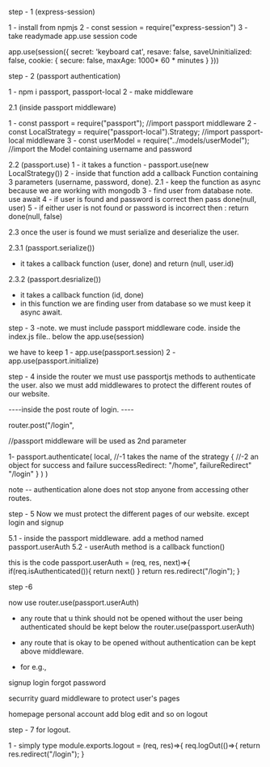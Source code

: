 
  <!-- <% if(successMsg.length){ %>
    <div class="toast align-items-center w-100" role="alert" aria-live="assertive" aria-atomic="true">
      <div class="d-flex">
        <div class="toast-body text-success bg-body-success">
          <%= successMsg %>
        </div>
        <button type="button" class="btn-close me-2 m-auto" data-bs-dismiss="toast" aria-label="Close"></button>
      </div>
    </div>
  <% } %> -->


  step - 1 (express-session)

  1 - install from npmjs
  2 - const session = require("express-session") 
  3 - take readymade app.use session code 

  app.use(session({
  secret: 'keyboard cat',
  resave: false,
  saveUninitialized: false,
  cookie: { secure: false, maxAge: 1000* 60 * minutes }
}))

step - 2 (passport authentication)

1 - npm i passport, passport-local
2 - make middleware

2.1 (inside passport middleware)

1 - const passport = require("passport"); //import passport middleware
2 - const LocalStrategy = require("passport-local").Strategy; //import passport-local middleware
3 - const userModel = require("../models/userModel"); //import the Model containing username and password

2.2 (passport.use)
1 - it takes a function - passport.use(new LocalStrategy())
2 - inside that function add a callback Function containing 3 parameters (username, password, done).
2.1 - keep the function as async because we are working with mongodb
3 - find user from database note. use await
4 - if user is found and password is correct then pass done(null, user)
5 - if either user is not found or password is incorrect then : return done(null, false)

2.3 once the user is found we must serialize and deserialize the user. 

2.3.1 (passport.serialize())
- it takes a callback function (user, done) and return (null, user.id)

2.3.2 (passport.desrialize())
- it takes a callback function (id, done) 
- in this function we are finding user from database so we must keep it async await. 

step - 3
-note. we must include passport middleware code. 
inside the index.js file.. below the app.use(session)

we have to keep
1 - app.use(passport.session)
2 - app.use(passport.initialize)

step - 4
inside the router we must use passportjs methods to authenticate the user. also we must add middlewares to protect the different routes of our website. 

----inside the post route of login. ----

router.post("/login", 

  //passport middleware will be used as 2nd parameter

  1- passport.authenticate(
    local, //-1 takes the name of the strategy
    {      //-2 an object for success and failure
      successRedirect: "/home",
      failureRedirect" "/login"
    }
  )
)


note -- authentication alone does not stop anyone from accessing other routes. 

step - 5 Now we must protect the different pages of our website. except login and signup

5.1 - inside the passport middleware. add a method named passport.userAuth
5.2 - userAuth method is a callback function()

this is the code
passport.userAuth = (req, res, next)=>{
    if(req.isAuthenticated()){
        return next()
    }
    return res.redirect("/login");
}

step -6 

now use router.use(passport.userAuth)
- any route that u think should not be opened without the user being authenticated should be kept below the router.use(passport.userAuth)

- any route that is okay to be opened without authentication can be kept above middleware. 

- for e.g., 

signup
login
forgot password

securrity guard middleware to protect user's pages

homepage
personal account
add blog
edit and so on
logout

step - 7 for logout. 

1 - simply type 
module.exports.logout = (req, res)=>{
    req.logOut(()=>{
        return res.redirect("/login");
    }